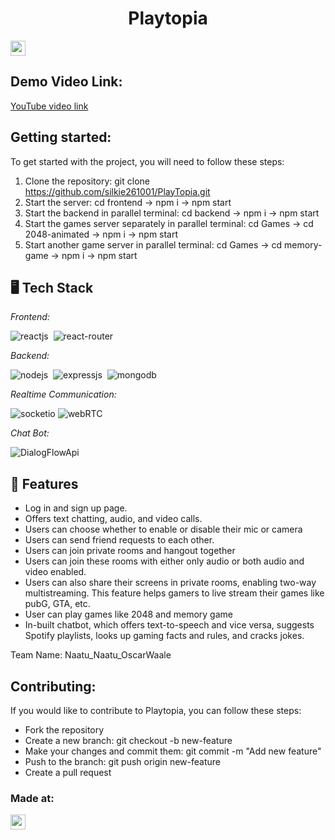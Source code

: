 <h1 align="center">Playtopia</h1>
<p align="center">
</p>

<a href="https://hack36.com"> <img src="https://i.postimg.cc/RFFWF4vg/built-at-hack.jpg" height=24px> </a>

## Demo Video Link:
  <a href="https://www.youtube.com/watch?v=qDIvKMbRTgs&ab_channel=SilkieAgarwal">YouTube video link</a>
  
  
## Getting started:
  To get started with the project, you will need to follow these steps:
  
  1. Clone the repository: git clone https://github.com/silkie261001/PlayTopia.git
  2. Start the server: cd frontend -> npm i -> npm start
  3. Start the backend in parallel terminal: cd backend -> npm i -> npm start
  4. Start the games server separately in parallel terminal: cd Games -> cd 2048-animated -> npm i -> npm start
  5. Start another game server in parallel terminal: cd Games -> cd memory-game -> npm i -> npm start

## 🖥️ Tech Stack
*Frontend:*

![reactjs](https://img.shields.io/badge/React-20232A?style=for-the-badge&logo=react&logoColor=61DAFB)&nbsp;
![react-router](https://img.shields.io/badge/React_Router-CA4245?style=for-the-badge&logo=react-router&logoColor=white)&nbsp;

*Backend:*

![nodejs](https://img.shields.io/badge/Node.js-43853D?style=for-the-badge&logo=node.js&logoColor=white)&nbsp;
![expressjs](https://img.shields.io/badge/Express.js-000000?style=for-the-badge&logo=express&logoColor=white)&nbsp;
![mongodb](https://img.shields.io/badge/MongoDB-4EA94B?style=for-the-badge&logo=mongodb&logoColor=white)&nbsp;

*Realtime Communication:*

![socketio](https://img.shields.io/badge/Socket.io-010101?&style=for-the-badge&logo=Socket.io&logoColor=white)
![webRTC](https://img.shields.io/badge/WEBRTC-010101?&style=for-the-badge&logo=webrtc&logoColor=white)

*Chat Bot:*

![DialogFlowApi](https://img.shields.io/badge/DialogFlowApi-010101?&style=for-the-badge&logo=DialogFlowApi&logoColor=white)

## 🚀 Features
- Log in and sign up page. 
- Offers text chatting, audio, and video calls.
- Users can choose whether to enable or disable their mic or camera
- Users can send friend requests to each other.
- Users can join private rooms and hangout together
- Users can join these rooms with either only audio or both audio and video enabled.
- Users can also share their screens in private rooms, enabling two-way multistreaming. This feature helps gamers to live stream their games like pubG, GTA, etc.
- User can play games like 2048 and memory game
- In-built chatbot, which offers text-to-speech and vice versa, suggests Spotify playlists, looks up gaming facts and rules, and cracks jokes.
 
Team Name: Naatu_Naatu_OscarWaale

## Contributing: 
If you would like to contribute to Playtopia, you can follow these steps:

* Fork the repository
* Create a new branch: git checkout -b new-feature
* Make your changes and commit them: git commit -m "Add new feature"
* Push to the branch: git push origin new-feature
* Create a pull request

### Made at:
<a href="https://hack36.com"> <img src="https://i.postimg.cc/RFFWF4vg/built-at-hack.jpg" height=24px> </a>
